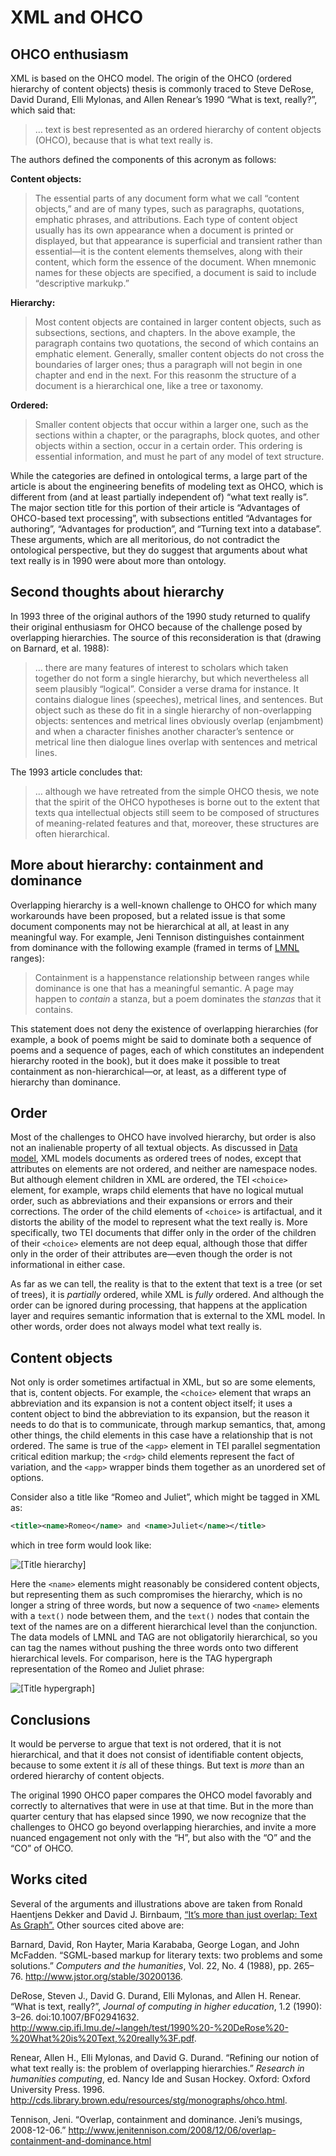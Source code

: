 # XML and OHCO

## OHCO enthusiasm

XML is based on the OHCO model. The origin of the OHCO (ordered hierarchy of content objects) thesis is commonly traced to Steve DeRose, David Durand, Elli Mylonas, and Allen Renear’s 1990 “What is text, really?”, which said that:

> … text is best represented as an ordered hierarchy of content objects (OHCO), because that is what text really is.
 
The authors defined the components of this acronym as follows:

**Content objects:**

> The essential parts of any document form what we call “content objects,” and are of many types, such as paragraphs, quotations, emphatic phrases, and attributions. Each type of content object usually has its own appearance when a document is printed or displayed, but that appearance is superficial and transient rather than essential—it is the content elements themselves, along with their content, which form the essence of the document. When mnemonic names for these objects are specified, a document is said to include “descriptive markukp.”

**Hierarchy:**

> Most content objects are contained in larger content objects, such as subsections, sections, and chapters. In the above example, the paragraph contains two quotations, the second of which contains an emphatic element. Generally, smaller content objects do not cross the boundaries of larger ones; thus a paragraph will not begin in one chapter and end in the next. For this reasonm the structure of a document is a hierarchical one, like a tree or taxonomy.

**Ordered:**

> Smaller content objects that occur within a larger one, such as the sections within a chapter, or the paragraphs, block quotes, and other objects within a section, occur in a certain order. This ordering is essential information, and must he part of any model of text structure.

While the categories are defined in ontological terms, a large part of the article is about the engineering benefits of modeling text as OHCO, which is different from (and at least partially independent of) “what text really is”. The major section title for this portion of their article is “Advantages of OHCO-based text processing”, with subsections entitled “Advantages for authoring”, “Advantages for production”, and “Turning text into a database”. These arguments, which are all meritorious, do not contradict the ontological perspective, but they do suggest that arguments about what text really is in 1990 were about more than ontology.

## Second thoughts about hierarchy

In 1993 three of the original authors of the 1990 study returned to qualify their original enthusiasm for OHCO because of the challenge posed by overlapping hierarchies. The source of this reconsideration is that (drawing on Barnard, et al. 1988):

> … there are many features of interest to scholars which taken together do not form a single hierarchy, but which nevertheless all seem plausibly “logical”. Consider a verse drama for instance. It contains dialogue lines (speeches), metrical lines, and sentences. But object such as these do fit in a single hierarchy of non-overlapping objects: sentences and metrical lines obviously overlap (enjambment) and when a character finishes another character’s sentence or metrical line then dialogue lines overlap with sentences and metrical lines. 
 
The 1993 article concludes that:

> … although we have retreated from the simple OHCO thesis, we note that the spirit of the OHCO hypotheses is borne out to the extent that texts qua intellectual objects still seem to be composed of structures of meaning-related features and that, moreover, these structures are often hierarchical.

## More about hierarchy: containment and dominance

Overlapping hierarchy is a well-known challenge to OHCO for which many workarounds have been proposed, but a related issue is that some document components may not be hierarchical at all, at least in any meaningful way. For example, Jeni Tennison distinguishes containment from dominance with the following example (framed in terms of [LMNL](https://github.com/Pittsburgh-NEH-Institute/Institute-Materials-2017/blob/master/schedule/week_2/other_models.md) ranges):

> Containment is a happenstance relationship between ranges while dominance is one that has a meaningful semantic. A page may happen to *contain* a stanza, but a poem dominates the *stanzas* that it contains.

This statement does not deny the existence of overlapping hierarchies (for example, a book of poems might be said to dominate both a sequence of poems and a sequence of pages, each of which constitutes an independent hierarchy rooted in the book), but it does make it possible to treat containment as non-hierarchical—or, at least, as a different type of hierarchy than dominance.

## Order

Most of the challenges to OHCO have involved hierarchy, but order is also not an inalienable property of all textual objects. As discussed in [Data model](https://github.com/Pittsburgh-NEH-Institute/Institute-Materials-2017/blob/master/schedule/week_2/model_syntax_semantics.md), XML models documents as ordered trees of nodes, except that attributes on elements are not ordered, and neither are namespace nodes. But although element children in XML are ordered, the TEI `<choice>` element, for example, wraps child elements that have no logical mutual order, such as abbreviations and their expansions or errors and their corrections. The order of the child elements of `<choice>` is artifactual, and it distorts the ability of the model to represent what the text really is. More specifically, two TEI documents that differ only in the order of the children of their `<choice>` elements are not deep equal, although those that differ only in the order of their attributes are—even though the order is not informational in either case. 

As far as we can tell, the reality is that to the extent that text is a tree (or set of trees), it is *partially* ordered, while XML is *fully* ordered. And although the order can be ignored during processing, that happens at the application layer and requires semantic information that is external to the XML model. In other words, order does not always model what text really is. 

## Content objects

Not only is order sometimes artifactual in XML, but so are some elements, that is, content objects. For example, the `<choice>` element that wraps an abbreviation and its expansion is not a content object itself; it uses a content object to bind the abbreviation to its expansion, but the reason it needs to do that is to communicate, through markup semantics, that, among other things, the child elements in this case have a relationship that is not ordered. The same is true of the `<app>` element in TEI parallel segmentation critical edition markup; the `<rdg>` child elements represent the fact of variation, and the `<app>` wrapper binds them together as an unordered set of options. 

Consider also a title like “Romeo and Juliet”, which might be tagged in XML as:

```xml
<title><name>Romeo</name> and <name>Juliet</name></title>
```

which in tree form would look like:

<img src="images/romeo_xml.png" alt="[Title hierarchy]"/>

Here the `<name>` elements might reasonably be considered content objects, but representing them as such compromises the hierarchy, which is no longer a string of three words, but now a sequence of two `<name>` elements with a `text()` node between them, and the `text()` nodes that contain the text of the names are on a different hierarchical level than the conjunction. The data models of LMNL and TAG are not obligatorily hierarchical, so you can tag the names without pushing the three words onto two different hierarchical levels. For comparison, here is the TAG hypergraph representation of the Romeo and Juliet phrase:

<img src="images/romeo_hypergraph.png" alt="[Title hypergraph]"/>

## Conclusions

It would be perverse to argue that text is not ordered, that it is not hierarchical, and that it does not consist of identifiable content objects, because to some extent it _is_ all of these things. But text is _more_ than an ordered hierarchy of content objects. 

The original 1990 OHCO paper compares the OHCO model favorably and correctly to alternatives that were in use at that time. But in the more than quarter century that has elapsed since 1990, we now recognize that the challenges to OHCO go beyond overlapping hierarchies, and invite a more nuanced engagement not only with the “H”, but also with the “O” and the “CO” of OHCO.

## Works cited

Several of the arguments and illustrations above are taken from Ronald Haentjens Dekker and David J. Birnbaum, [“It’s more than just overlap: Text As Graph”.](balisage-tag/Bal2017dekk0505.html) Other sources cited above are:

Barnard, David, Ron Hayter, Maria Karababa, George Logan, and John McFadden. “SGML-based markup for literary texts: two problems and some solutions.” *Computers and the humanities*, Vol. 22, No. 4 (1988), pp. 265–76. <http://www.jstor.org/stable/30200136>.

DeRose, Steven J., David G. Durand, Elli Mylonas, and Allen H. Renear. “What is text, really?”, *Journal of computing in higher education*, 1.2 (1990): 3–26. doi:10.1007/BF02941632. <http://www.cip.ifi.lmu.de/~langeh/test/1990%20-%20DeRose%20-%20What%20is%20Text,%20really%3F.pdf>.

Renear, Allen H., Elli Mylonas, and David G. Durand. “Refining our notion of what text really is: the problem of overlapping hierarchies.” *Research in humanities computing*, ed. Nancy Ide and Susan Hockey. Oxford: Oxford University Press. 1996. <http://cds.library.brown.edu/resources/stg/monographs/ohco.html>.

Tennison, Jeni. “Overlap, containment and dominance. Jeni’s musings, 2008-12-06.” <http://www.jenitennison.com/2008/12/06/overlap-containment-and-dominance.html>

